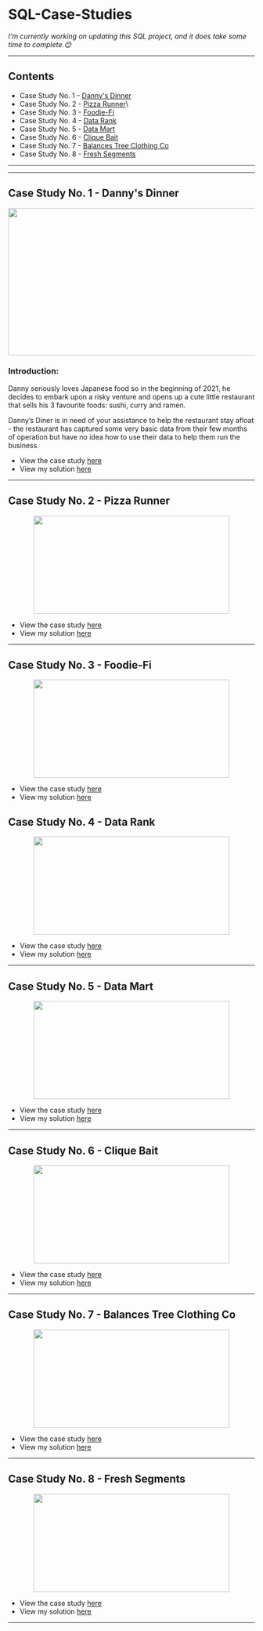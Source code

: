 # SQL-Case-Studies
_I’m currently working on updating this SQL project, and it does take some time to complete.😊_

---
## Contents
* Case Study No. 1 - [Danny's Dinner](https://github.com/abertpaat28/SQL-Case-Studies/tree/main/Case%20Study%20No.%201%20-%20Danny's%20Dinner)
* Case Study No. 2 - [Pizza Runner](https://github.com/abertpaat28/SQL-Case-Studies/tree/main/Case%20Study%20No.%202%20-%20Pizza%20Runner)\
* Case Study No. 3 - [Foodie-Fi](https://github.com/abertpaat28/SQL-Case-Studies/tree/main/Case%20Study%20No.%203%20-%20Foodie-Fi)
* Case Study No. 4 - [Data Rank](https://github.com/abertpaat28/SQL-Case-Studies/tree/main/Case%20Study%20No.%204%20-%20Data%20Rank)
* Case Study No. 5 - [Data Mart](https://github.com/abertpaat28/SQL-Case-Studies/tree/main/Case%20Study%20No.%205%20-%20Data%20Mart)
* Case Study No. 6 - [Clique Bait](https://github.com/abertpaat28/SQL-Case-Studies/tree/main/Case%20Study%20No.%206%20-%20Clique%20Bait)
* Case Study No. 7 - [Balances Tree Clothing Co](https://github.com/abertpaat28/SQL-Case-Studies/tree/main/Case%20Study%20No.%207%20-%20Balances%20Tree%20Clothing%20Co)
* Case Study No. 8 - [Fresh Segments](https://github.com/abertpaat28/SQL-Case-Studies/tree/main/Case%20Study%20No.%208%20-%20Fresh%20Segments)

---




---
## Case Study No. 1 - Danny's Dinner
<p align="center">
<img src="https://8weeksqlchallenge.com/images/case-study-designs/1.png" align="center" width="600" height="300" >

### Introduction:
Danny seriously loves Japanese food so in the beginning of 2021, he decides to embark upon a risky venture and opens up a cute little restaurant that sells his 3 favourite foods: sushi, curry and ramen.

Danny’s Diner is in need of your assistance to help the restaurant stay afloat - the restaurant has captured some very basic data from their few months of operation but have no idea how to use their data to help them run the business.

* View the case study [here](https://8weeksqlchallenge.com/case-study-1/)
* View my solution [here](https://github.com/abertpaat28/SQL-Case-Studies/tree/main/Case%20Study%20No.%201%20-%20Danny's%20Dinner)

---
## Case Study No. 2 - Pizza Runner
<p align="center">
<img src="https://8weeksqlchallenge.com/images/case-study-designs/2.png" align="center" width="400" height="200" >
  
* View the case study [here](https://8weeksqlchallenge.com/case-study-2/)
* View my solution [here](https://github.com/abertpaat28/SQL-Case-Studies/tree/main/Case%20Study%20No.%202%20-%20Pizza%20Runner)


---
## Case Study No. 3 - Foodie-Fi
<p align="center">
<img src="https://8weeksqlchallenge.com/images/case-study-designs/3.png" align="center" width="400" height="200" >
  
* View the case study [here](https://8weeksqlchallenge.com/case-study-3/)
* View my solution [here](https://github.com/abertpaat28/SQL-Case-Studies/tree/main/Case%20Study%20No.%203%20-%20Foodie-Fi)


## Case Study No. 4 - Data Rank
<p align="center">
<img src="https://8weeksqlchallenge.com/images/case-study-designs/4.png" align="center" width="400" height="200" >
  
* View the case study [here](https://8weeksqlchallenge.com/case-study-4/)
* View my solution [here](https://github.com/abertpaat28/SQL-Case-Studies/tree/main/Case%20Study%20No.%204%20-%20Data%20Rank)


---
## Case Study No. 5 - Data Mart
<p align="center">
<img src="https://8weeksqlchallenge.com/images/case-study-designs/5.png" align="center" width="400" height="200" >
  
* View the case study [here](https://8weeksqlchallenge.com/case-study-5/)
* View my solution [here](https://github.com/abertpaat28/SQL-Case-Studies/tree/main/Case%20Study%20No.%205%20-%20Data%20Mart)


---
## Case Study No. 6 - Clique Bait
<p align="center">
<img src="https://8weeksqlchallenge.com/images/case-study-designs/6.png" align="center" width="400" height="200" >
  
* View the case study [here](https://8weeksqlchallenge.com/case-study-6/)
* View my solution [here](https://github.com/abertpaat28/SQL-Case-Studies/tree/main/Case%20Study%20No.%206%20-%20Clique%20Bait)


---
## Case Study No. 7 - Balances Tree Clothing Co
<p align="center">
<img src="https://8weeksqlchallenge.com/images/case-study-designs/7.png" align="center" width="400" height="200" >
  
* View the case study [here](https://8weeksqlchallenge.com/case-study-7/)
* View my solution [here](https://github.com/abertpaat28/SQL-Case-Studies/tree/main/Case%20Study%20No.%207%20-%20Balances%20Tree%20Clothing%20Co)


---
## Case Study No. 8 - Fresh Segments
<p align="center">
<img src="https://8weeksqlchallenge.com/images/case-study-designs/8.png" align="center" width="400" height="200" >
  
* View the case study [here](https://8weeksqlchallenge.com/case-study-8/)
* View my solution [here](https://github.com/abertpaat28/SQL-Case-Studies/tree/main/Case%20Study%20No.%208%20-%20Fresh%20Segments)



---






